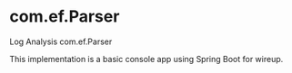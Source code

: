 # com.ef.Parser
Log Analysis com.ef.Parser

This implementation is a basic console app using Spring Boot for wireup. 

